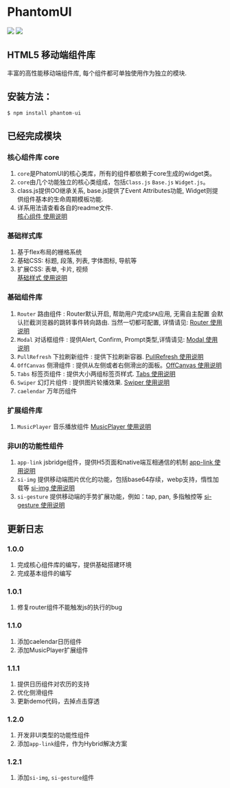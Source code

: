 PhantomUI    
=== 
![](https://travis-ci.org/T-phantom/PhantomUI.svg?branch=master)  ![](https://img.shields.io/badge/npm-v0.1.1-blue.svg)  
## HTML5 移动端组件库  
丰富的高性能移动端组件库, 每个组件都可单独使用作为独立的模块.   

## 安装方法：  
```javascript  
$ npm install phantom-ui  
```

## 已经完成模块  
### 核心组件库 core   
1. `core`是PhatomUI的核心类库，所有的组件都依赖于core生成的widget类。  
2. `core`由几个功能独立的核心类组成，包括`Class.js` `Base.js` `Widget.js`。    
3. class.js提供OO继承关系, base.js提供了Event Attributes功能, Widget则提供组件基本的生命周期模板功能.  
4. 详系用法请查看各自的readme文件.  
[核心组件 使用说明](https://github.com/T-phantom/PhantomUI/tree/master/src/core)
 
### 基础样式库  
1. 基于flex布局的栅格系统   
2. 基础CSS: 标题, 段落, 列表, 字体图标, 导航等   
3. 扩展CSS: 表单, 卡片, 视频  
[基础样式 使用说明](https://github.com/T-phantom/PhantomUI/tree/master/less)

### 基础组件库  
1.  `Router` 路由组件 : Router默认开启, 帮助用户完成`SPA`应用, 无需自主配置 会默认拦截浏览器的跳转事件转向路由. 当然一切都可配置, 
详情请见: [Router 使用说明](https://github.com/T-phantom/PhantomUI/tree/master/src/widgets/router)    
2. `Modal` 对话框组件 : 提供Alert, Confirm, Prompt类型,详情请见: [Modal 使用说明](https://github.com/T-phantom/PhantomUI/tree/master/src/widgets/modal)  
3. `PullRefresh` 下拉刷新组件 : 提供下拉刷新容器. [PullRefresh 使用说明](https://github.com/T-phantom/PhantomUI/tree/master/src/widgets/pullRefresh)  
4. `OffCanvas`  侧滑组件 : 提供从左侧或者右侧滑出的面板。[OffCanvas 使用说明](https://github.com/T-phantom/PhantomUI/tree/master/src/widgets/offCanvas)  
5. `Tabs` 标签页组件 : 提供大小两组标签页样式. [Tabs 使用说明](https://github.com/T-phantom/PhantomUI/tree/master/src/widgets/tabs)  
6. `Swiper` 幻灯片组件 : 提供图片轮播效果. [Swiper 使用说明](https://github.com/T-phantom/PhantomUI/tree/master/src/widgets/swiper)     
7. `caelendar` 万年历组件  

### 扩展组件库  
1. `MusicPlayer` 音乐播放组件 [MusicPlayer 使用说明](https://github.com/T-phantom/PhantomUI/tree/master/src/widgets/musicPlayer)   

### 非UI的功能性组件    
1. `app-link` jsbridge组件，提供H5页面和native端互相通信的机制  [app-link 使用说明](https://github.com/T-phantom/app-link)  
2. `si-img` 提供移动端图片优化的功能，包括base64存续，webp支持，惰性加载等 [si-img 使用说明](https://github.com/T-phantom/si-img)  
3. `si-gesture` 提供移动端的手势扩展功能，例如：tap, pan, 多指触控等 [si-gesture 使用说明](https://github.com/T-phantom/si-gesture)  

## 更新日志  
### 1.0.0  
1. 完成核心组件库的编写，提供基础搭建环境  
2. 完成基本组件的编写  

### 1.0.1  
1. 修复router组件不能触发js的执行的bug   

### 1.1.0  
1. 添加caelendar日历组件  
2. 添加MusicPlayer扩展组件  

### 1.1.1  
1. 提供日历组件对农历的支持  
2. 优化侧滑组件  
3. 更新demo代码，去掉点击穿透  

### 1.2.0  
1. 开发非UI类型的功能性组件  
2. 添加`app-link`组件，作为Hybrid解决方案  

### 1.2.1  
1. 添加`si-img`, `si-gesture`组件




    



